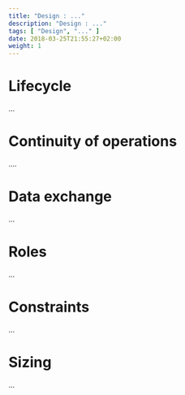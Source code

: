 ```yaml
---
title: "Design : ..."
description: "Design : ..."
tags: [ "Design", "..." ]
date: 2018-03-25T21:55:27+02:00
weight: 1
---
```

# Lifecycle 

...

# Continuity of operations

....

# Data exchange

...

# Roles 

...

# Constraints

...

# Sizing

...